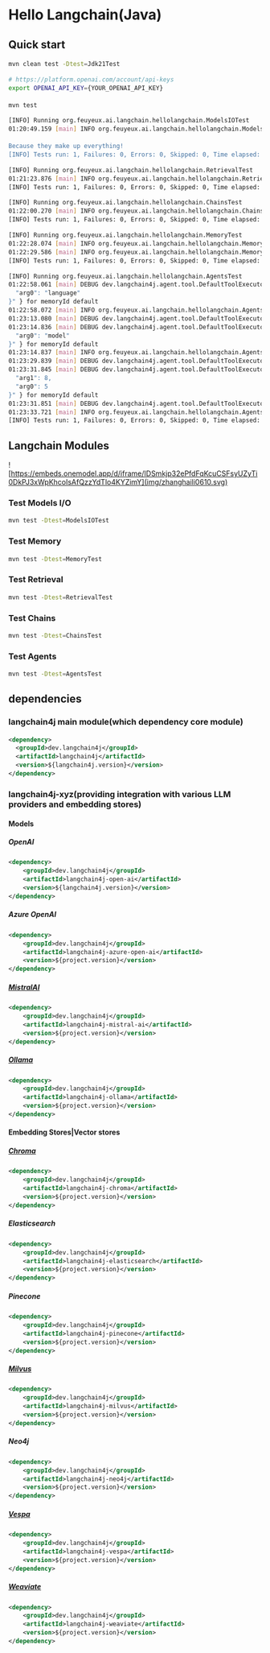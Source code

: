 # Hello Langchain(Java)

## Quick start

```sh
mvn clean test -Dtest=Jdk21Test
```

```sh
# https://platform.openai.com/account/api-keys
export OPENAI_API_KEY={YOUR_OPENAI_API_KEY}

mvn test
```

```sh
[INFO] Running org.feuyeux.ai.langchain.hellolangchain.ModelsIOTest
01:20:49.159 [main] INFO org.feuyeux.ai.langchain.hellolangchain.ModelsIOTest - Why don't scientists trust atoms?

Because they make up everything!
[INFO] Tests run: 1, Failures: 0, Errors: 0, Skipped: 0, Time elapsed: 30.49 s -- in org.feuyeux.ai.langchain.hellolangchain.ModelsIOTest
```

```sh
[INFO] Running org.feuyeux.ai.langchain.hellolangchain.RetrievalTest
01:21:23.876 [main] INFO org.feuyeux.ai.langchain.hellolangchain.RetrievalTest - Based on the given information, Simpson is a cheerful carrot who lives in the town of VeggieVille. He is described as having vibrant orange skin and a lush green top. Simpson is known for his infectious laughter and warm personality. He is a part of a diverse group of friends, including Bella the beetroot, Timmy the tomato, and Percy the potato. They all share a close bond and have made a pact to always stand by each other.
[INFO] Tests run: 1, Failures: 0, Errors: 0, Skipped: 0, Time elapsed: 34.71 s -- in org.feuyeux.ai.langchain.hellolangchain.RetrievalTest
```

```sh
[INFO] Running org.feuyeux.ai.langchain.hellolangchain.ChainsTest
01:22:00.270 [main] INFO org.feuyeux.ai.langchain.hellolangchain.ChainsTest - Based on the given information, Simpson is a cheerful carrot who lived in the town of VeggieVille. He had a radiant and vibrant appearance with orange skin and a lush green top. Simpson was known for his infectious laughter and warm personality. He was part of a group that worked together as a team and celebrated victories with parties and games. Simpson valued friendship and made a pact with his friends to always support each other.
[INFO] Tests run: 1, Failures: 0, Errors: 0, Skipped: 0, Time elapsed: 36.39 s -- in org.feuyeux.ai.langchain.hellolangchain.ChainsTest
```

```sh
[INFO] Running org.feuyeux.ai.langchain.hellolangchain.MemoryTest
01:22:28.074 [main] INFO org.feuyeux.ai.langchain.hellolangchain.MemoryTest - Hello Kumar! How can I assist you today?
01:22:29.586 [main] INFO org.feuyeux.ai.langchain.hellolangchain.MemoryTest - Your name is Kumar.
[INFO] Tests run: 1, Failures: 0, Errors: 0, Skipped: 0, Time elapsed: 29.39 s -- in org.feuyeux.ai.langchain.hellolangchain.MemoryTest
```

```sh
[INFO] Running org.feuyeux.ai.langchain.hellolangchain.AgentsTest
01:22:58.061 [main] DEBUG dev.langchain4j.agent.tool.DefaultToolExecutor - About to execute ToolExecutionRequest { id = "call_P7iiDc5orL36Wr3WrWnX314Z", name = "stringLength", arguments = "{
  "arg0": "language"
}" } for memoryId default
01:22:58.072 [main] INFO org.feuyeux.ai.langchain.hellolangchain.AgentsTest - Calculating the length of "language"...
01:23:13.080 [main] DEBUG dev.langchain4j.agent.tool.DefaultToolExecutor - Tool execution result: 8
01:23:14.836 [main] DEBUG dev.langchain4j.agent.tool.DefaultToolExecutor - About to execute ToolExecutionRequest { id = "call_2WTf54JsUX1BS5tm1xfZPWcZ", name = "stringLength", arguments = "{
  "arg0": "model"
}" } for memoryId default
01:23:14.837 [main] INFO org.feuyeux.ai.langchain.hellolangchain.AgentsTest - Calculating the length of "model"...
01:23:29.839 [main] DEBUG dev.langchain4j.agent.tool.DefaultToolExecutor - Tool execution result: 5
01:23:31.845 [main] DEBUG dev.langchain4j.agent.tool.DefaultToolExecutor - About to execute ToolExecutionRequest { id = "call_vmLlSFvAFCx88HU45tWyhvSL", name = "add", arguments = "{
  "arg1": 8,
  "arg0": 5
}" } for memoryId default
01:23:31.851 [main] DEBUG dev.langchain4j.agent.tool.DefaultToolExecutor - Tool execution result: 13
01:23:33.721 [main] INFO org.feuyeux.ai.langchain.hellolangchain.AgentsTest - answer:The sum of the numbers of letters in the words "language" and "model" is 13.
[INFO] Tests run: 1, Failures: 0, Errors: 0, Skipped: 0, Time elapsed: 64.05 s -- in org.feuyeux.ai.langchain.hellolangchain.AgentsTest
```

## Langchain Modules

![https://embeds.onemodel.app/d/iframe/IDSmkjp32ePfdFqKcuCSFsyUZyTi0DkPJ3xWpKhcoIsAfQzzYdTlo4KYZimY](img/zhanghaili0610.svg)

### Test Models I/O

```sh
mvn test -Dtest=ModelsIOTest
```

### Test Memory

```sh
mvn test -Dtest=MemoryTest
```

### Test Retrieval

```sh
mvn test -Dtest=RetrievalTest
```

### Test Chains

```sh
mvn test -Dtest=ChainsTest
```

### Test Agents

```sh
mvn test -Dtest=AgentsTest
```

## dependencies

### langchain4j main module(which dependency core module)

```xml
<dependency>
  <groupId>dev.langchain4j</groupId>
  <artifactId>langchain4j</artifactId>
  <version>${langchain4j.version}</version>
</dependency>
```

### langchain4j-xyz(providing integration with various LLM providers and embedding stores)

#### Models

##### OpenAI

```xml
<dependency>
    <groupId>dev.langchain4j</groupId>
    <artifactId>langchain4j-open-ai</artifactId>
    <version>${langchain4j.version}</version>
</dependency>
```

##### Azure OpenAI

```xml
<dependency>
    <groupId>dev.langchain4j</groupId>
    <artifactId>langchain4j-azure-open-ai</artifactId>
    <version>${project.version}</version>
</dependency>
```

##### [MistralAI](<https://mistral.ai/>)

```xml
<dependency>
    <groupId>dev.langchain4j</groupId>
    <artifactId>langchain4j-mistral-ai</artifactId>
    <version>${project.version}</version>
</dependency>
```

##### [Ollama](https://ollama.ai/)

```xml
<dependency>
    <groupId>dev.langchain4j</groupId>
    <artifactId>langchain4j-ollama</artifactId>
    <version>${project.version}</version>
</dependency>
```

#### Embedding Stores|Vector stores

##### [Chroma](https://www.trychroma.com/)

```xml
<dependency>
    <groupId>dev.langchain4j</groupId>
    <artifactId>langchain4j-chroma</artifactId>
    <version>${project.version}</version>
</dependency>
```

##### Elasticsearch

```xml
<dependency>
    <groupId>dev.langchain4j</groupId>
    <artifactId>langchain4j-elasticsearch</artifactId>
    <version>${project.version}</version>
</dependency>
```

##### Pinecone

```xml
<dependency>
    <groupId>dev.langchain4j</groupId>
    <artifactId>langchain4j-pinecone</artifactId>
    <version>${project.version}</version>
</dependency>
```

##### [Milvus](<https://milvus.io/>)

```xml
<dependency>
    <groupId>dev.langchain4j</groupId>
    <artifactId>langchain4j-milvus</artifactId>
    <version>${project.version}</version>
</dependency>
```

##### Neo4j

```xml
<dependency>
    <groupId>dev.langchain4j</groupId>
    <artifactId>langchain4j-neo4j</artifactId>
    <version>${project.version}</version>
</dependency>
```

##### [Vespa](https://vespa.ai/)

```xml
<dependency>
    <groupId>dev.langchain4j</groupId>
    <artifactId>langchain4j-vespa</artifactId>
    <version>${project.version}</version>
</dependency>
```

##### [Weaviate](https://weaviate.io/)

```xml
<dependency>
    <groupId>dev.langchain4j</groupId>
    <artifactId>langchain4j-weaviate</artifactId>
    <version>${project.version}</version>
</dependency>
```
